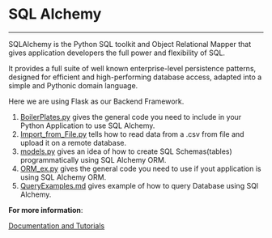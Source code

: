 
# SQL Alchemy

-----------

SQLAlchemy is the Python SQL toolkit and Object Relational Mapper that gives application developers the full power and flexibility of SQL.

It provides a full suite of well known enterprise-level persistence patterns, designed for efficient and high-performing database access, adapted into a simple and Pythonic domain language.

Here we are using Flask as our Backend Framework.

1. [BoilerPlates.py](BoilerPlates.py) gives the general code you need to include in your Python Application to use SQL Alchemy.
2. [Import_from_File.py](Import_from_File.py) tells how to read data from a .csv from file and upload it on a remote database.
3. [models.py](models.py) gives an idea of how to create SQL Schemas(tables) programmatically using SQL Alchemy ORM.
4. [ORM_ex.py](ORM_ex.py) gives the general code you need to use if yout application is using SQL Alchemy ORM.
5. [QueryExamples.md](QueryExamples.md) gives example of how to query Database using SQl Alchemy.

**For more information**:

   [Documentation and Tutorials](https://www.sqlalchemy.org/library.html#tutorials)
